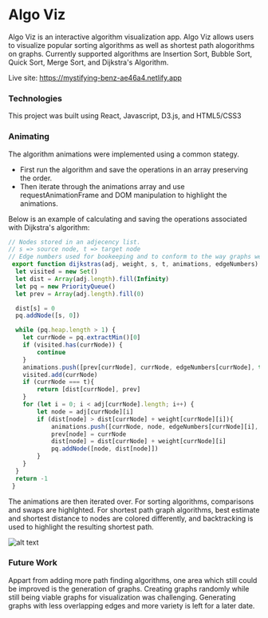 Algo Viz
======

Algo Viz is an interactive algorithm visualization app. Algo Viz allows users to visualize popular sorting algorithms as well as shortest path alogorithms on graphs. Currently supported algorithms are Insertion Sort, Bubble Sort, Quick Sort, Merge Sort, and Dijkstra's Algorithm. 

Live site: https://mystifying-benz-ae46a4.netlify.app


### Technologies
This project was built using React, Javascript, D3.js, and HTML5/CSS3

### Animating 
The algorithm animations were implemented using a common stategy. 
- First run the algorithm and save the operations in an array preserving the order. 
- Then iterate through the animations array and use requestAnimationFrame and DOM manipulation to highlight the animations. 

Below is an example of calculating and saving the operations associated with Dijkstra's algorithm:

```javascript
// Nodes stored in an adjecency list.
// s => source node, t => target node
// Edge numbers used for bookeeping and to conform to the way graphs were created
 export function dijkstras(adj, weight, s, t, animations, edgeNumbers) {
  let visited = new Set()                                                  
  let dist = Array(adj.length).fill(Infinity)
  let pq = new PriorityQueue()
  let prev = Array(adj.length).fill(0)

  dist[s] = 0
  pq.addNode([s, 0])

  while (pq.heap.length > 1) {
    let currNode = pq.extractMin()[0]
    if (visited.has(currNode)) {
        continue
    }
    animations.push([prev[currNode], currNode, edgeNumbers[currNode], true])
    visited.add(currNode)
    if (currNode === t){
        return [dist[currNode], prev]
    }
    for (let i = 0; i < adj[currNode].length; i++) {
        let node = adj[currNode][i]
        if (dist[node] > dist[currNode] + weight[currNode][i]){
            animations.push([currNode, node, edgeNumbers[currNode][i], false])
            prev[node] = currNode
            dist[node] = dist[currNode] + weight[currNode][i]
            pq.addNode([node, dist[node]])
        }
    }
  }
  return -1
 }
```

The animations are then iterated over. For sorting algorithms, comparisons and swaps are highlghted. For shortest path graph algorithms, best estimate and shortest distance to nodes are colored differently, and backtracking is used to highlight the resulting shortest path.


![alt text](https://i.ibb.co/kGNQJ6v/graph-Animation.png "Dijkstra's Algorithm in Action ")



### Future Work

Appart from adding more path finding algorithms, one area which still could be improved is the generation of graphs. Creating graphs randomly while still being viable graphs for visualization was challenging. Generating graphs with less overlapping edges and more variety is left for a later date.






